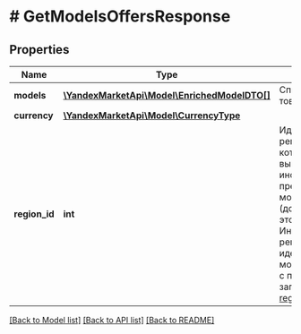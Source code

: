# # GetModelsOffersResponse

## Properties

Name | Type | Description | Notes
------------ | ------------- | ------------- | -------------
**models** | [**\YandexMarketApi\Model\EnrichedModelDTO[]**](EnrichedModelDTO.md) | Список моделей товаров. | [optional]
**currency** | [**\YandexMarketApi\Model\CurrencyType**](CurrencyType.md) |  | [optional]
**region_id** | **int** | Идентификатор региона, для которого выводится информация о предложениях модели (доставляемых в этот регион).  Информацию о регионе по идентификатору можно получить с помощью запроса [GET regions/{regionId}](../../reference/regions/searchRegionsById.md). | [optional]

[[Back to Model list]](../../README.md#models) [[Back to API list]](../../README.md#endpoints) [[Back to README]](../../README.md)
